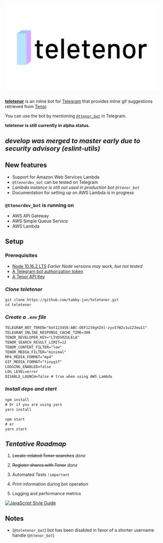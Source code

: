 # [![teletenor logo banner image](readme-static/teletenor-banner.png)](https://telegram.me/teletenor_bot)

[**teletenor**](https://telegram.me/ttenor_bot) is an inline bot for [Telegram](https://telegram.org/) that provides inline gif suggestions retrieved from [Tenor](https://tenor.com/).

You can use the bot by mentioning [`@ttenor_bot`](https://telegram.me/ttenor_bot) in Telegram.

**teletenor is still currently in alpha status.**

## *develop was merged to master early due to security advisory (eslint-utils)*

## New features

* Support for Amazon Web Services Lambda
* `@ttenordev_bot` can be tested on Telegram
* *Lambda instance is still not used in production bot `@ttenor_bot`*
* Documentation for setting up on AWS Lambda is in progress

### `@ttenordev_bot` is running on

* AWS API Gateway
* AWS Simple Queue Service
* AWS Lambda

## Setup

### Prerequisites

* [Node 10.16.2 LTS](https://nodejs.org/en/) *Earlier Node versions may work, but not tested*
* [A Telegram bot authorization token](https://core.telegram.org/bots#6-botfather)
* [A Tenor API Key](https://tenor.com/developer/keyregistration)

### *Clone teletenor*

```shell
git clone https://github.com/tabby-jun/teletenor.git
cd teletenor
```

### *Create a `.env` file*

```shell
TELEGRAM_BOT_TOKEN="bot123456:ABC-DEF1234ghIkl-zyx57W2v1u123ew11"
TELEGRAM_INLINE_RESPONSE_CACHE_TIME=300
TENOR_DEVELOPER_KEY="LIVDSRZULELA"
TENOR_SEARCH_RESULT_LIMIT=12
TENOR_CONTENT_FILTER="low"
TENOR_MEDIA_FILTER="minimal"
MP4_MEDIA_FORMAT="mp4"
GIF_MEDIA_FORMAT="tinygif"
LOGGING_ENABLED=false
LOG_LEVEL=error
DISABLE_LAUNCH=false # true when using AWS Lambda
```

### *Install deps and start*

```shell
npm install
# Or if you are using yarn
yarn install

npm start
# or
yarn start
```

## *Tentative Roadmap*

1. ~~Locale-related Tenor searches~~ *done*

2. ~~Register shares with Tenor~~  *done*

3. Automated Tests `!important`

4. Print information during bot operation

5. Logging and performance metrics

[![JavaScript Style Guide](https://cdn.rawgit.com/standard/standard/master/badge.svg)](https://github.com/standard/standard)

## Notes

* (`@teletenor_bot`) bot has been disabled in favor of a shorter username handle (`@ttenor_bot`)
